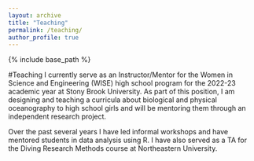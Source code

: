 ```yaml
---
layout: archive
title: "Teaching"
permalink: /teaching/
author_profile: true
---
```


{% include base_path %}

#Teaching 
I currently serve as an Instructor/Mentor for the Women in Science and Engineering (WISE) high school program for the 2022-23 academic year at Stony Brook University. As part of this position, I am designing and teaching a curricula about biological and physical oceanography to high school girls and will be mentoring them through an independent research project. 

Over the past several years I have led informal workshops and have mentored students in data analysis using R. I have also served as a TA for the Diving Research Methods course at Northeastern University. 
